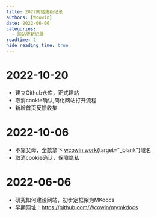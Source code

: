 ```yaml
---
title: 2022网站更新记录
authors: [Wcowin]
date: 2022-06-06
categories:
  - 网站更新记录
readtime: 2
hide_reading_time: true
---
```


## </p><h1 id="01" name="01"><strong>2022-10-20</strong></h1><p>
* 建立Github仓库，正式建站
* 取消cookie确认,简化网站打开流程
* 新增首页反馈收集 

## </p><h1 id="01" name="01"><strong>2022-10-06</strong></h1><p>

* 不靠父母，全款拿下 [wcowin.work](https://wcowin.work/){target="_blank"}域名
* 取消cookie确认，保障隐私

## <h1 id="01" name="01"><strong>2022-06-06</strong></h1>

* 研究如何建设网站，初步定框架为MKdocs
* 早期网址：<https://github.com/Wcowin/mymkdocs>
